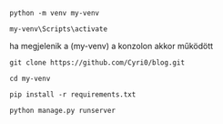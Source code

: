 `python -m venv my-venv`

`my-venv\Scripts\activate`

ha megjelenik a (my-venv) a konzolon akkor működött

`git clone https://github.com/Cyri0/blog.git`

`cd my-venv`

`pip install -r requirements.txt`

`python manage.py runserver`
